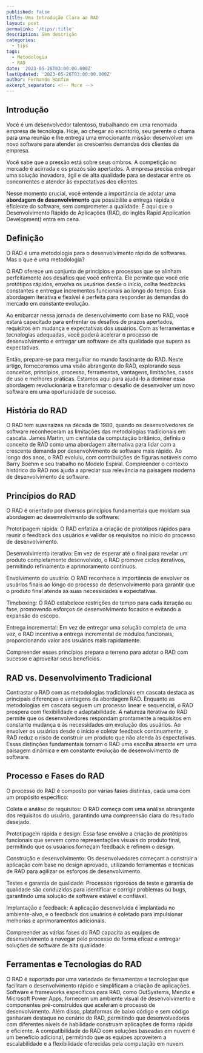 ```yaml
---
published: false
title: Uma Introdução Clara ao RAD
layout: post
permalink: '/tips/:title'
description: Sem descrição
categories:
  - tips
tags:
  - Metodologia
  - RAD
date: '2023-05-26T03:00:00.000Z'
lastUpdated: '2023-05-26T03:00:00.000Z'
author: Fernando Bonfim
excerpt_separator: <!-- More -->
---
```


## Introdução

Você é um desenvolvedor talentoso, trabalhando em uma renomada empresa de tecnologia. Hoje, ao chegar ao escritório, seu gerente o chama para uma reunião e lhe entrega uma emocionante missão: desenvolver um novo software para atender às crescentes demandas dos clientes da empresa. 

Você sabe que a pressão está sobre seus ombros. A competição no mercado é acirrada e os prazos são apertados. A empresa precisa entregar uma solução inovadora, ágil e de alta qualidade para se destacar entre os concorrentes e atender às expectativas dos clientes.

Nesse momento crucial, você entende a importância de adotar uma **abordagem de desenvolvimento** que possibilite a entrega rápida e eficiente do software, sem comprometer a qualidade. É aqui que o Desenvolvimento Rápido de Aplicações (RAD, do inglês Rapid Application Development) entra em cena.

## Definição

O RAD é uma metodologia para o desenvolvimento rápido de softwares. Mas o que é uma metodologia? 

O RAD oferece um conjunto de princípios e processos que se alinham perfeitamente aos desafios que você enfrenta. Ele permite que você crie protótipos rápidos, envolva os usuários desde o início, colha feedbacks constantes e entregue incrementos funcionais ao longo do tempo. Essa abordagem iterativa e flexível é perfeita para responder às demandas do mercado em constante evolução.

Ao embarcar nessa jornada de desenvolvimento com base no RAD, você estará capacitado para enfrentar os desafios de prazos apertados, requisitos em mudança e expectativas dos usuários. Com as ferramentas e tecnologias adequadas, você poderá acelerar o processo de desenvolvimento e entregar um software de alta qualidade que supera as expectativas.

Então, prepare-se para mergulhar no mundo fascinante do RAD. Neste artigo, forneceremos uma visão abrangente do RAD, explorando seus conceitos, princípios, processo, ferramentas, vantagens, limitações, casos de uso e melhores práticas. Estamos aqui para ajudá-lo a dominar essa abordagem revolucionária e transformar o desafio de desenvolver um novo software em uma oportunidade de sucesso.

## História do RAD

O RAD tem suas raízes na década de 1980, quando os desenvolvedores de software reconheceram as limitações das metodologias tradicionais em cascata. James Martin, um cientista da computação britânico, definiu o conceito de RAD como uma abordagem alternativa para lidar com a crescente demanda por desenvolvimento de software mais rápido. Ao longo dos anos, o RAD evoluiu, com contribuições de figuras notáveis como Barry Boehm e seu trabalho no Modelo Espiral. Compreender o contexto histórico do RAD nos ajuda a apreciar sua relevância na paisagem moderna de desenvolvimento de software.

## Princípios do RAD

O RAD é orientado por diversos princípios fundamentais que moldam sua abordagem ao desenvolvimento de software:

Prototipagem rápida: O RAD enfatiza a criação de protótipos rápidos para reunir o feedback dos usuários e validar os requisitos no início do processo de desenvolvimento.

Desenvolvimento iterativo: Em vez de esperar até o final para revelar um produto completamente desenvolvido, o RAD promove ciclos iterativos, permitindo refinamento e aprimoramento contínuos.

Envolvimento do usuário: O RAD reconhece a importância de envolver os usuários finais ao longo do processo de desenvolvimento para garantir que o produto final atenda às suas necessidades e expectativas.

Timeboxing: O RAD estabelece restrições de tempo para cada iteração ou fase, promovendo esforços de desenvolvimento focados e evitando a expansão do escopo.

Entrega incremental: Em vez de entregar uma solução completa de uma vez, o RAD incentiva a entrega incremental de módulos funcionais, proporcionando valor aos usuários mais rapidamente.

Compreender esses princípios prepara o terreno para adotar o RAD com sucesso e aproveitar seus benefícios.

## RAD vs. Desenvolvimento Tradicional

Contrastar o RAD com as metodologias tradicionais em cascata destaca as principais diferenças e vantagens da abordagem RAD. Enquanto as metodologias em cascata seguem um processo linear e sequencial, o RAD prospera com flexibilidade e adaptabilidade. A natureza iterativa do RAD permite que os desenvolvedores respondam prontamente a requisitos em constante mudança e às necessidades em evolução dos usuários. Ao envolver os usuários desde o início e coletar feedback continuamente, o RAD reduz o risco de construir um produto que não atenda às expectativas. Essas distinções fundamentais tornam o RAD uma escolha atraente em uma paisagem dinâmica e em constante evolução de desenvolvimento de software.

## Processo e Fases do RAD

O processo do RAD é composto por várias fases distintas, cada uma com um propósito específico:

Coleta e análise de requisitos: O RAD começa com uma análise abrangente dos requisitos do usuário, garantindo uma compreensão clara do resultado desejado.

Prototipagem rápida e design: Essa fase envolve a criação de protótipos funcionais que servem como representações visuais do produto final, permitindo que os usuários forneçam feedback e refinem o design.

Construção e desenvolvimento: Os desenvolvedores começam a construir a aplicação com base no design aprovado, utilizando ferramentas e técnicas de RAD para agilizar os esforços de desenvolvimento.

Testes e garantia de qualidade: Processos rigorosos de teste e garantia de qualidade são conduzidos para identificar e corrigir problemas ou bugs, garantindo uma solução de software estável e confiável.

Implantação e feedback: A aplicação desenvolvida é implantada no ambiente-alvo, e o feedback dos usuários é coletado para impulsionar melhorias e aprimoramentos adicionais.

Compreender as várias fases do RAD capacita as equipes de desenvolvimento a navegar pelo processo de forma eficaz e entregar soluções de software de alta qualidade.

## Ferramentas e Tecnologias do RAD

O RAD é suportado por uma variedade de ferramentas e tecnologias que facilitam o desenvolvimento rápido e simplificam a criação de aplicações. Software e frameworks específicos para RAD, como OutSystems, Mendix e Microsoft Power Apps, fornecem um ambiente visual de desenvolvimento e componentes pré-construídos que aceleram o processo de desenvolvimento. Além disso, plataformas de baixo código e sem código ganharam destaque no cenário do RAD, permitindo que desenvolvedores com diferentes níveis de habilidade construam aplicações de forma rápida e eficiente. A compatibilidade do RAD com soluções baseadas em nuvem é um benefício adicional, permitindo que as equipes aproveitem a escalabilidade e a flexibilidade oferecidas pela computação em nuvem.
